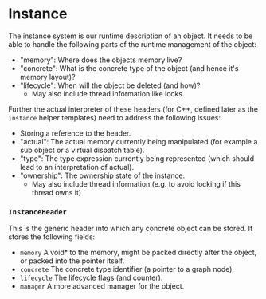 # Instance

The instance system is our runtime description of an object. It needs to be able to handle the following parts of the runtime management of the object:

* "memory": Where does the objects memory live?
* "concrete": What is the concrete type of the object (and hence it's memory layout)?
* "lifecycle": When will the object be deleted (and how)?
  * May also include thread information like locks.

Further the actual interpreter of these headers (for C++, defined later as the `instance` helper templates) need to address the following issues:

* Storing a reference to the header.
* "actual": The actual memory currently being manipulated (for example a sub object or a virtual dispatch table).
* "type": The type expression currently being represented (which should lead to an interpretation of actual).
* "ownership": The ownership state of the instance.
  * May also include thread information (e.g. to avoid locking if this thread owns it)

### `InstanceHeader`

This is the generic header into which any concrete object can be stored. It stores the following fields:

* `memory` A void* to the memory, might be packed directly after the object, or packed into the pointer itself.
* `concrete` The concrete type identifier (a pointer to a graph node).
* `lifecycle` The lifecycle flags (and counter).
* `manager` A more advanced manager for the object.
